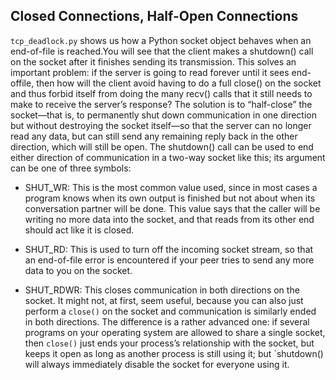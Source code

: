 ## Closed Connections, Half-Open Connections

`tcp_deadlock.py` shows us how a Python socket object behaves when an end-of-file is reached.You will see that the client makes a shutdown() call on the socket after it finishes sending its
transmission. This solves an important problem: if the server is going to read forever until it sees end-offile,
then how will the client avoid having to do a full close() on the socket and thus forbid itself from
doing the many recv() calls that it still needs to make to receive the server’s response? The solution is to
“half-close” the socket—that is, to permanently shut down communication in one direction but without
destroying the socket itself—so that the server can no longer read any data, but can still send any
remaining reply back in the other direction, which will still be open.
The shutdown() call can be used to end either direction of communication in a two-way socket like
this; its argument can be one of three symbols:
- SHUT_WR: This is the most common value used, since in most cases a program
knows when its own output is finished but not about when its conversation
partner will be done. This value says that the caller will be writing no more data
into the socket, and that reads from its other end should act like it is closed.


- SHUT_RD: This is used to turn off the incoming socket stream, so that an end-of-file
error is encountered if your peer tries to send any more data to you on the socket.


- SHUT_RDWR: This closes communication in both directions on the socket. It might
not, at first, seem useful, because you can also just perform a `close()` on the
socket and communication is similarly ended in both directions. The difference is
a rather advanced one: if several programs on your operating system are allowed
to share a single socket, then `close()` just ends your process’s relationship with
the socket, but keeps it open as long as another process is still using it; but
`shutdown() will always immediately disable the socket for everyone using it.
